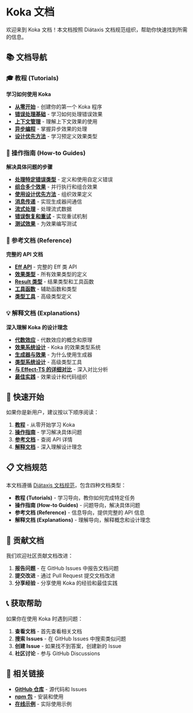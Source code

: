 # Koka 文档

欢迎来到 Koka 文档！本文档按照 Diátaxis 文档规范组织，帮助你快速找到所需的信息。

## 📚 文档导航

### 🎓 教程 (Tutorials)

**学习如何使用 Koka**

-   **[从零开始](./tutorials.md#从零开始)** - 创建你的第一个 Koka 程序
-   **[错误处理基础](./tutorials.md#错误处理基础)** - 学习如何处理错误效果
-   **[上下文管理](./tutorials.md#上下文管理)** - 理解上下文效果的使用
-   **[异步编程](./tutorials.md#异步编程)** - 掌握异步效果的处理
-   **[设计优先方法](./tutorials.md#设计优先方法)** - 学习预定义效果类型

### 🔧 操作指南 (How-to Guides)

**解决具体问题的步骤**

-   **[处理特定错误类型](./how-to-guides.md#处理特定错误类型)** - 定义和使用自定义错误
-   **[组合多个效果](./how-to-guides.md#组合多个效果)** - 并行执行和组合效果
-   **[使用设计优先方法](./how-to-guides.md#使用设计优先方法)** - 组织效果定义
-   **[消息传递](./how-to-guides.md#消息传递)** - 实现生成器间通信
-   **[流式处理](./how-to-guides.md#流式处理)** - 处理流式数据
-   **[错误恢复和重试](./how-to-guides.md#错误恢复和重试)** - 实现重试机制
-   **[测试效果](./how-to-guides.md#测试效果)** - 为效果编写测试

### 📖 参考文档 (Reference)

**完整的 API 文档**

-   **[Eff API](./reference.md#eff-api)** - 完整的 Eff 类 API
-   **[效果类型](./reference.md#效果类型)** - 所有效果类型的定义
-   **[Result 类型](./reference.md#result-类型)** - 结果类型和工具函数
-   **[工具函数](./reference.md#工具函数)** - 辅助函数和类型
-   **[类型工具](./reference.md#类型工具)** - 高级类型定义

### 💡 解释文档 (Explanations)

**深入理解 Koka 的设计理念**

-   **[代数效应](./explanations.md#代数效应)** - 代数效应的概念和原理
-   **[效果系统设计](./explanations.md#效果系统设计)** - Koka 的效果类型系统
-   **[生成器与效果](./explanations.md#生成器与效果)** - 为什么使用生成器
-   **[类型系统设计](./explanations.md#类型系统设计)** - 高级类型工具
-   **[与 Effect-TS 的详细对比](./explanations.md#与-effect-ts-的详细对比)** - 深入对比分析
-   **[最佳实践](./explanations.md#最佳实践)** - 效果设计和代码组织

## 🚀 快速开始

如果你是新用户，建议按以下顺序阅读：

1. **[教程](./tutorials.md)** - 从零开始学习 Koka
2. **[操作指南](./how-to-guides.md)** - 学习解决具体问题
3. **[参考文档](./reference.md)** - 查阅 API 详情
4. **[解释文档](./explanations.md)** - 深入理解设计理念

## 📋 文档规范

本文档遵循 [Diátaxis 文档规范](https://diataxis.fr/)，包含四种文档类型：

-   **教程 (Tutorials)** - 学习导向，教你如何完成特定任务
-   **操作指南 (How-to Guides)** - 问题导向，解决具体问题
-   **参考文档 (Reference)** - 信息导向，提供完整的 API 信息
-   **解释文档 (Explanations)** - 理解导向，解释概念和设计理念

## 🤝 贡献文档

我们欢迎社区贡献文档改进：

1. **报告问题** - 在 GitHub Issues 中报告文档问题
2. **提交改进** - 通过 Pull Request 提交文档改进
3. **分享经验** - 分享使用 Koka 的经验和最佳实践

## 📞 获取帮助

如果你在使用 Koka 时遇到问题：

1. **查看文档** - 首先查看相关文档
2. **搜索 Issues** - 在 GitHub Issues 中搜索类似问题
3. **创建 Issue** - 如果找不到答案，创建新的 Issue
4. **社区讨论** - 参与 GitHub Discussions

## 🔗 相关链接

-   **[GitHub 仓库](https://github.com/koka-lang/koka-stack)** - 源代码和 Issues
-   **[npm 包](https://www.npmjs.com/package/koka)** - 安装和使用
-   **[在线示例](https://github.com/koka-lang/koka-stack/tree/main/examples)** - 实际使用示例
